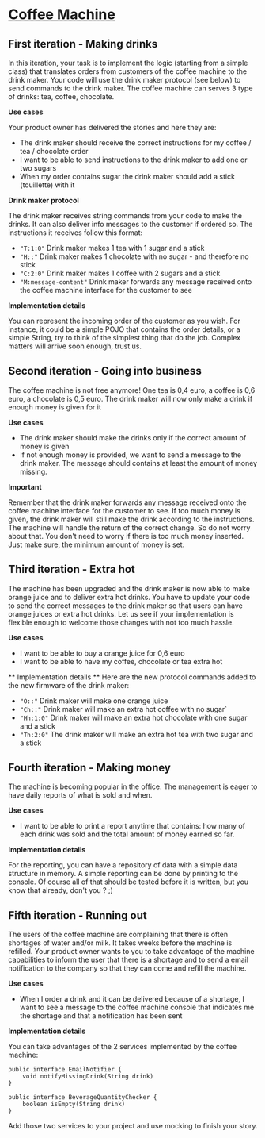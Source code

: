 [Coffee Machine](http://simcap.github.io/coffeemachine/)
==

First iteration - Making drinks
--

In this iteration, your task is to implement the logic (starting from a simple class) that translates orders from customers of the coffee machine to the drink maker. Your code will use the drink maker protocol (see below) to send commands to the drink maker.
The coffee machine can serves 3 type of drinks: tea, coffee, chocolate.

**Use cases**

Your product owner has delivered the stories and here they are:
- The drink maker should receive the correct instructions for my coffee / tea / chocolate order
- I want to be able to send instructions to the drink maker to add one or two sugars
- When my order contains sugar the drink maker should add a stick (touillette) with it

**Drink maker protocol**

The drink maker receives string commands from your code to make the drinks. It can also deliver info messages to the customer if ordered so. The instructions it receives follow this format:

- `"T:1:0"` Drink maker makes 1 tea with 1 sugar and a stick
- `"H::"` Drink maker makes 1 chocolate with no sugar - 
				and therefore no stick
- `"C:2:0"` Drink maker makes 1 coffee with 2 sugars and a stick
- `"M:message-content"` Drink maker forwards any message received
				onto the coffee machine interface 
				for the customer to see

**Implementation details**

You can represent the incoming order of the customer as you wish. For instance, it could be a simple POJO that contains the order details, or a simple String, try to think of the simplest thing that do the job. Complex matters will arrive soon enough, trust us.


Second iteration - Going into business
--

The coffee machine is not free anymore! One tea is 0,4 euro, a coffee is 0,6 euro, a chocolate is 0,5 euro.
The drink maker will now only make a drink if enough money is given for it

**Use cases**
- The drink maker should make the drinks only if the correct amount of money is given
- If not enough money is provided, we want to send a message to the drink maker. The message should contains at least the amount of money missing.

**Important**

Remember that the drink maker forwards any message received onto the coffee machine interface for the customer to see.
If too much money is given, the drink maker will still make the drink according to the instructions. The machine will handle the return of the correct change. So do not worry about that.
You don't need to worry if there is too much money inserted. Just make sure, the minimum amount of money is set.


Third iteration - Extra hot
--
The machine has been upgraded and the drink maker is now able to make orange juice and to deliver extra hot drinks. You have to update your code to send the correct messages to the drink maker so that users can have orange juices or extra hot drinks. Let us see if your implementation is flexible enough to welcome those changes with not too much hassle.

**Use cases**

- I want to be able to buy a orange juice for 0,6 euro
- I want to be able to have my coffee, chocolate or tea extra hot

** Implementation details ** 
Here are the new protocol commands added to the new firmware of the drink maker:
- `"O::"` Drink maker will make one orange juice
- `"Ch::"` Drink maker will make an extra hot coffee with no sugar`
- `"Hh:1:0"` Drink maker will make an extra hot chocolate with one sugar and a stick
- `"Th:2:0"` The drink maker will make an extra hot tea with two sugar and a stick


Fourth iteration - Making money
--
The machine is becoming popular in the office. The management is eager to have daily reports of what is sold and when.

**Use cases**

- I want to be able to print a report anytime that contains: how many of each drink was sold and the total amount of money earned so far.

**Implementation details**

For the reporting, you can have a repository of data with a simple data structure in memory. A simple reporting can be done by printing to the console. Of course all of that should be tested before it is written, but you know that already, don't you ? ;)

Fifth iteration - Running out
-- 

The users of the coffee machine are complaining that there is often shortages of water and/or milk. It takes weeks before the machine is refilled.
Your product owner wants to you to take advantage of the machine capabilities to inform the user that there is a shortage and to send a email notification to the company so that they can come and refill the machine.

**Use cases**

- When I order a drink and it can be delivered because of a shortage, I want to see a message to the coffee machine console that indicates me the shortage and that a notification has been sent

**Implementation details**

You can take advantages of the 2 services implemented by the coffee machine:

```
public interface EmailNotifier {
	void notifyMissingDrink(String drink)
}
```

```
public interface BeverageQuantityChecker {
	boolean isEmpty(String drink)
}
```

Add those two services to your project and use mocking to finish your story.